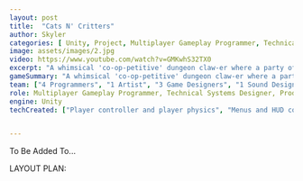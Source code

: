 ```yaml
---
layout: post
title:  "Cats N' Critters"
author: Skyler
categories: [ Unity, Project, Multiplayer Gameplay Programmer, Technical Systems Designer, Steam ]
image: assets/images/2.jpg
video: https://www.youtube.com/watch?v=GMKwhS32TX0
excerpt: "A whimsical 'co-op-petitive' dungeon claw-er where a party of adorable cat wizards explore an ever-changing island of discovery!\n\n I was responsible for the core gameplay systems and was the Technical Systems Designer."
gameSummary: "A whimsical 'co-op-petitive' dungeon claw-er where a party of adorable cat wizards explore an ever-changing island of discovery!"
team: ["4 Programmers", "1 Artist", "3 Game Designers", "1 Sound Designer/Audio Programmer"]
role: Multiplayer Gameplay Programmer, Technical Systems Designer, Producer
engine: Unity
techCreated: ["Player controller and player physics", "Menus and HUD code.", "Drop-in, drop-out local multiplayer for up to 4 players with controller support.","Robust ability system using Scriptable Objects and integrated with enemy AI.", "Over 20 spells and all enemy attacks.", "Gameplay telemetry for abilities usage, score, deaths, revives, and more.","Balancing of player abilities based on the cost analysis specifications of dedicated Systems Designers.", "Dynamic camera using Unity’s Cinemachine which captured hectic gameplay while evoking a toylike feeling.", "Production tasks including: task management, meeting leadership, hiring, QA, SPRINT planning, and more."]


---
```


To Be Added To...

LAYOUT PLAN: